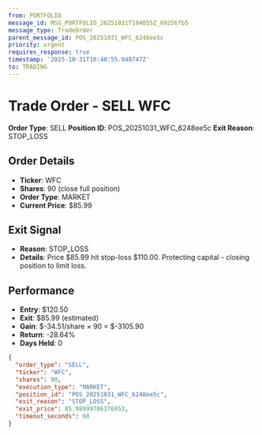 ```yaml
---
from: PORTFOLIO
message_id: MSG_PORTFOLIO_20251031T104055Z_89256fb5
message_type: TradeOrder
parent_message_id: POS_20251031_WFC_6248ee5c
priority: urgent
requires_response: true
timestamp: '2025-10-31T10:40:55.048747Z'
to: TRADING
---
```


# Trade Order - SELL WFC

**Order Type**: SELL
**Position ID**: POS_20251031_WFC_6248ee5c
**Exit Reason**: STOP_LOSS

## Order Details
- **Ticker**: WFC
- **Shares**: 90 (close full position)
- **Order Type**: MARKET
- **Current Price**: $85.99

## Exit Signal
- **Reason**: STOP_LOSS
- **Details**: Price $85.99 hit stop-loss $110.00. Protecting capital - closing position to limit loss.

## Performance
- **Entry**: $120.50
- **Exit**: $85.99 (estimated)
- **Gain**: $-34.51/share × 90 = $-3105.90
- **Return**: -28.64%
- **Days Held**: 0

```json
{
  "order_type": "SELL",
  "ticker": "WFC",
  "shares": 90,
  "execution_type": "MARKET",
  "position_id": "POS_20251031_WFC_6248ee5c",
  "exit_reason": "STOP_LOSS",
  "exit_price": 85.98999786376953,
  "timeout_seconds": 60
}
```
